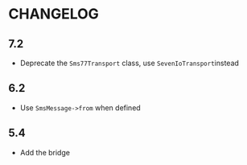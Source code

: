 CHANGELOG
=========

7.2
---

 * Deprecate the `Sms77Transport` class, use `SevenIoTransport`instead

6.2
---

 * Use `SmsMessage->from` when defined

5.4
---

 * Add the bridge
